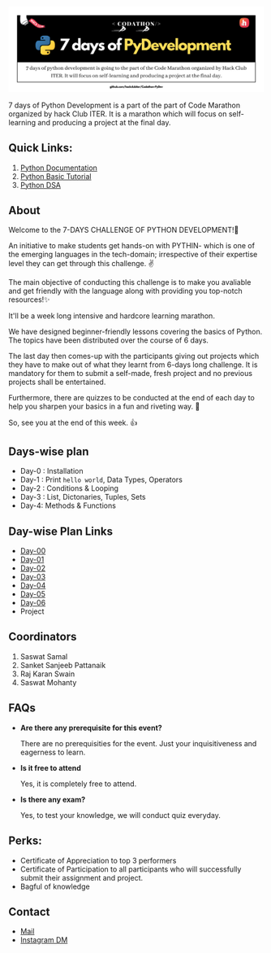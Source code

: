 <img src="./img/PyDev.png">

7 days of Python Development is a part of the part of Code Marathon organized by hack Club ITER. It is a marathon which will focus on self-learning and producing a project at the final day.

## Quick Links:
1. [Python Documentation](https://docs.python.org/3/)
2. [Python Basic Tutorial](https://www.w3schools.com/python/)
3. [Python DSA](https://www.geeksforgeeks.org/tag/python-dsa-exercises/)

## About
Welcome to the 7-DAYS CHALLENGE OF PYTHON DEVELOPMENT!👋

An initiative to make students get hands-on with PYTHIN- which is one of the emerging languages in the tech-domain; irrespective of their expertise level they can get through this challenge. ✌ 

The main objective of conducting this challenge is to make you avaliable and get friendly with the language along with providing you top-notch resources!✨

It'll be a week long intensive and hardcore learning marathon. 

We have designed beginner-friendly lessons covering the basics of Python. The topics have been distributed over the course of 6 days. 

The last day then comes-up with the participants giving out projects which they have to make out of what they learnt from 6-days long challenge. It is mandatory for them to submit a self-made, fresh project and no previous projects shall be entertained.  

Furthermore, there are quizzes to be conducted at the end of each day to help you sharpen your basics in a fun and riveting way. 💛

So, see you at the end of this week. 👍

## Days-wise plan
- Day-0 : Installation
- Day-1 : Print `hello world`, Data Types, Operators
- Day-2 : Conditions & Looping
- Day-3 : List, Dictonaries, Tuples, Sets
- Day-4: Methods & Functions


## Day-wise Plan Links
- [Day-00](https://github.com/hackclubiter/Codathon-PyDev/blob/main/Day-00/README.md)
- [Day-01](https://github.com/hackclubiter/Codathon-PyDev/blob/main/Day-01/README.md) 
- [Day-02](https://github.com/hackclubiter/Codathon-PyDev/blob/main/Day-02/README.md)
- [Day-03](https://github.com/hackclubiter/Codathon-PyDev/blob/main/Day-03/README.md) 
- [Day-04](https://github.com/hackclubiter/Codathon-PyDev/blob/main/Day-04/README.md)
- [Day-05](https://github.com/hackclubiter/Codathon-PyDev/blob/main/Day-05/README.md)
- [Day-06](https://github.com/hackclubiter/Codathon-PyDev/blob/main/Day-06/README.md)
- Project

## Coordinators
1. Saswat Samal
2. Sanket Sanjeeb Pattanaik
3. Raj Karan Swain
4. Saswat Mohanty


## FAQs
- **Are there any prerequisite for this event?**

    There are no prerequisities for the event. Just your inquisitiveness and eagerness to learn.
- **Is it free to attend**

    Yes, it is completely free to attend.
- **Is there any exam?**

    Yes, to test your knowledge, we will conduct quiz everyday.

## Perks:
- Certificate of Appreciation to top 3 performers
- Certificate of Participation to all participants who will successfully submit their assignment and project.
- Bagful of knowledge

## Contact
- [Mail](mailto:hackclubiter@gmail.com)
- [Instagram DM](https://www.instagram.com/hackclubiter/)
